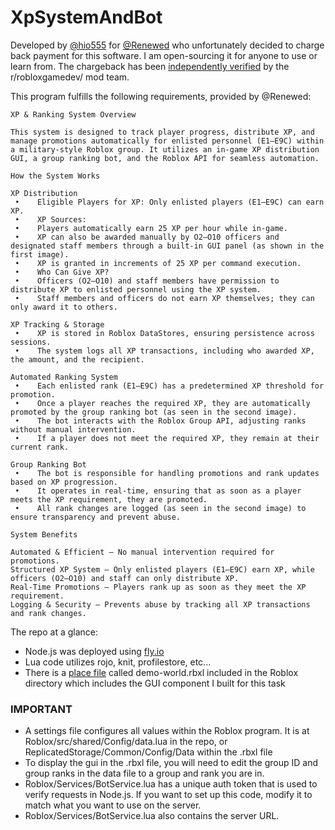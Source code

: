 # XpSystemAndBot
 
Developed by [@hio555](https://www.roblox.com/users/9095598/profile) for [@Renewed](https://www.roblox.com/users/10205074/profile?friendshipSourceType=PlayerSearch) who unfortunately decided to charge back payment for this software. I am open-sourcing it for anyone to use or learn from. The chargeback has been [independently verified](https://www.reddit.com/r/RobloxDevelopers/comments/1igsewm/seeking_skilled_roblox_developer_for_automated/) by the r/robloxgamedev/ mod team.

This program fulfills the following requirements, provided by @Renewed: 

```
XP & Ranking System Overview

This system is designed to track player progress, distribute XP, and manage promotions automatically for enlisted personnel (E1–E9C) within a military-style Roblox group. It utilizes an in-game XP distribution GUI, a group ranking bot, and the Roblox API for seamless automation.

How the System Works

XP Distribution
 •    Eligible Players for XP: Only enlisted players (E1–E9C) can earn XP.
 •    XP Sources:
 •    Players automatically earn 25 XP per hour while in-game.
 •    XP can also be awarded manually by O2–O10 officers and designated staff members through a built-in GUI panel (as shown in the first image).
 •    XP is granted in increments of 25 XP per command execution.
 •    Who Can Give XP?
 •    Officers (O2–O10) and staff members have permission to distribute XP to enlisted personnel using the XP system.
 •    Staff members and officers do not earn XP themselves; they can only award it to others.

XP Tracking & Storage
 •    XP is stored in Roblox DataStores, ensuring persistence across sessions.
 •    The system logs all XP transactions, including who awarded XP, the amount, and the recipient.

Automated Ranking System
 •    Each enlisted rank (E1–E9C) has a predetermined XP threshold for promotion.
 •    Once a player reaches the required XP, they are automatically promoted by the group ranking bot (as seen in the second image).
 •    The bot interacts with the Roblox Group API, adjusting ranks without manual intervention.
 •    If a player does not meet the required XP, they remain at their current rank.

Group Ranking Bot
 •    The bot is responsible for handling promotions and rank updates based on XP progression.
 •    It operates in real-time, ensuring that as soon as a player meets the XP requirement, they are promoted.
 •    All rank changes are logged (as seen in the second image) to ensure transparency and prevent abuse.

System Benefits

Automated & Efficient – No manual intervention required for promotions.
Structured XP System – Only enlisted players (E1–E9C) earn XP, while officers (O2–O10) and staff can only distribute XP.
Real-Time Promotions – Players rank up as soon as they meet the XP requirement.
Logging & Security – Prevents abuse by tracking all XP transactions and rank changes.

```
The repo at a glance:
- Node.js was deployed using [fly.io](https://fly.io)
- Lua code utilizes rojo, knit, profilestore, etc...
- There is a [place file](Roblox/demo-world.rbxl) called demo-world.rbxl included in the Roblox directory which includes the GUI component I built for this task

### IMPORTANT

- A settings file configures all values within the Roblox program. It is at Roblox/src/shared/Config/data.lua in the repo, or ReplicatedStorage/Common/Config/Data within the .rbxl file
- To display the gui in the .rbxl file, you will need to edit the group ID and group ranks in the data file to a group and rank you are in.
- Roblox/Services/BotService.lua has a unique auth token that is used to verify requests in Node.js. If you want to set up this code, modify it to match what you want to use on the server.
- Roblox/Services/BotService.lua also contains the server URL.

